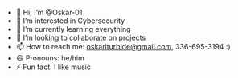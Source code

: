 - 👋 Hi, I’m @Oskar-01
- 👀 I’m interested in Cybersecurity 
- 🌱 I’m currently learning everything
- 💞️ I’m looking to collaborate on projects 
- 📫 How to reach me: oskariturbide@gmail.com, 336-695-3194 :)
- 😄 Pronouns: he/him
- ⚡ Fun fact: I like music

<!---
Oskar-01/Oskar-01 is a ✨ special ✨ repository because its `README.md` (this file) appears on your GitHub profile.
You can click the Preview link to take a look at your changes.
--->
